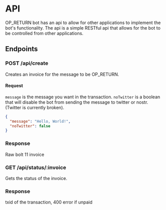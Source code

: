 # API

OP_RETURN bot has an api to allow for other applications to implement the bot's functionality. The api is a simple
RESTful api that allows for the bot to be controlled from other applications.

## Endpoints

### POST /api/create

Creates an invoice for the message to be OP_RETURN.

#### Request

`message` is the message you want in the transaction. `noTwitter` is a boolean that will disable the bot from sending
the message to twitter or nostr. (Twitter is currently broken).

```json
{
  "message": "Hello, World!",
  "noTwitter": false
}
```

### Response

Raw bolt 11 invoice

### GET /api/status/:invoice

Gets the status of the invoice.

### Response

txid of the transaction, 400 error if unpaid
